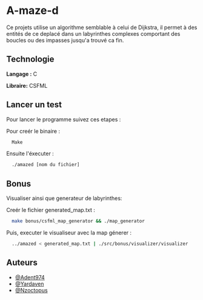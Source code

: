 
# A-maze-d

Ce projets utilise un algorithme semblable à celui de Dijkstra, il permet à des entités de ce deplacé dans un labyrinthes complexes comportant des boucles ou des impasses jusqu'a trouvé ca fin.

## Technologie

**Langage :** C

**Libraire:** CSFML

## Lancer un test

Pour lancer le programme suivez ces etapes :

Pour creér le binaire :
```bash
  Make
```
Ensuite l'éxecuter :
```bash
  ./amazed [nom du fichier]  
```
## Bonus

Visualiser ainsi que generateur de labyrinthes:

Creér le fichier generated_map.txt :
```bash
  make bonus/csfml_map_generator && ./map_generator
```
Puis, executer le visualiseur avec la map génerer :
```bash
  ../amazed < generated_map.txt | ./src/bonus/visualizer/visualizer 
```


## Auteurs

- [@Adent974](https://www.github.com/Adent974)
- [@Yardaven](https://www.github.com/Yardaven)
- [@Nzoctopus](https://www.github.com/Nzoctopus)